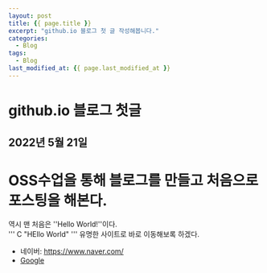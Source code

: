 ```yaml
---
layout: post
title: {{ page.title }}
excerpt: "github.io 블로그 첫 글 작성해봅니다."
categories:
  - Blog
tags:
  - Blog
last_modified_at: {{ page.last_modified_at }}
---
```

github.io 블로그 첫글
=============================
2022년 5월 21일
----------------------
# OSS수업을 통해 블로그를 만들고 처음으로 포스팅을 해본다.   
역시 맨 처음은 ''Hello World!''이다.   
''' C
"HEllo World"
'''
유명한 사이트로 바로 이동해보록 하겠다.   
* 네이버: <https://www.naver.com/>   
* [Google](https://google.com, "google link")   
